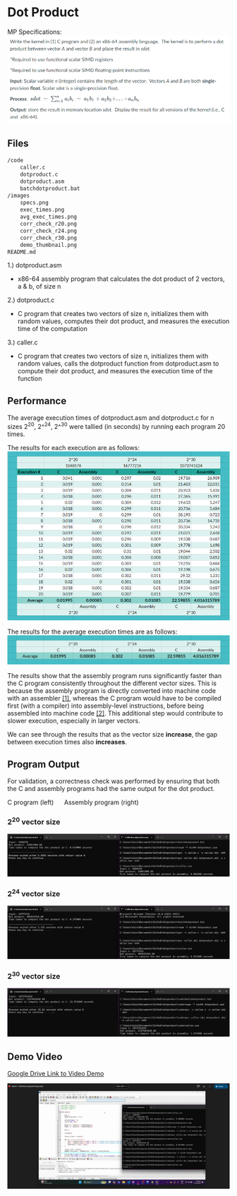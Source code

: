 # Dot Product

MP Specifications:
![specifications](./images/specs.png)

## Files

```
/code
    caller.c
    dotproduct.c
    dotproduct.asm
    batchdotproduct.bat
/images
    specs.png
    exec_times.png
    avg_exec_times.png
    corr_check_r20.png
    corr_check_r24.png
    corr_check_r30.png
    demo_thumbnail.png
README.md
```

1.) dotproduct.asm
- x86-64 assembly program that calculates the dot product of 2 vectors, a & b, of size n

2.) dotproduct.c
- C program that creates two vectors of size n, initializes them with random values, computes their dot product, and measures the execution time of the computation

3.) caller.c
- C program that creates two vectors of size n, initializes them with random values, calls the dotproduct function from dotproduct.asm to compute their dot product, and measures the execution time of the function

## Performance

The average execution times of dotproduct.asm and dotproduct.c for n sizes 2<sup>20</sup>, 2^<sup>24</sup>, 2^<sup>30</sup> were tallied (in seconds) by running each program 20 times. 

The results for each execution are as follows:
![execution times](./images/exec_times.png)

The results for the average execution times are as follows:
![execution times](./images/avg_exec_times.png)

The results show that the assembly program runs significantly faster than the C program consistently throughout the different vector sizes. This is because the assembly program is directly converted into machine code with an assembler [[1]](https://www.geeksforgeeks.org/introduction-of-assembler/), whereas the C program would have to be compiled first (with a compiler) into assembly-level instructions, before being assembled into machine code [[2]](https://www.geeksforgeeks.org/compiling-a-c-program-behind-the-scenes/). This additional step would contribute to slower execution, especially in larger vectors.

We can see through the results that as the vector size <b>increase</b>, the gap between execution times also <b>increases</b>.

## Program Output

For validation, a correctness check was performed by ensuring that both the C and assembly programs had the same output for the dot product. 


C program (left)&nbsp;&nbsp;&nbsp;&nbsp;&nbsp;&nbsp;Assembly program (right)

### 2<sup>20</sup> vector size 
![2 raised to 20](./images/corr_check_r20.png)

### 2<sup>24</sup> vector size
![2 raised to 24](./images/corr_check_r24.png)

### 2<sup>30</sup> vector size
![2 raised to 30](./images/corr_check_r30.png)

## Demo Video

[Google Drive Link to Video Demo](https://drive.google.com/file/d/1-Qpfu5NtMSqJpeJ2IdzjMqb4H2cGAiA1/view?usp=drive_link)

![demo thumbnail](./images/demo_thumbnail.png)



